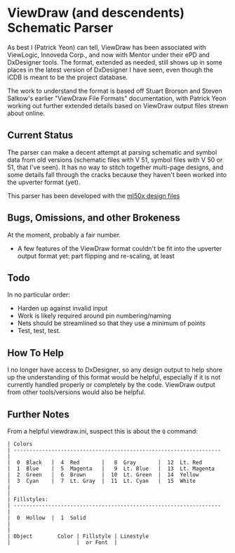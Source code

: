 ViewDraw (and descendents) Schematic Parser
==========================================
As best I (Patrick Yeon) can tell, ViewDraw has been associated with ViewLogic, Innoveda Corp., and now with Mentor under their ePD and DxDesigner tools. The format, extended as needed, still shows up in some places in the latest version of DxDesigner I have seen, even though the iCDB is meant to be the project database.

The work to understand the format is based off Stuart Brorson and Steven Salkow's earlier "ViewDraw File Formats" documentation, with Patrick Yeon working out further extended details based on ViewDraw output files strewn about online.

Current Status
--------------
The parser can make a decent attempt at parsing schematic and symbol data from old versions (schematic files with V 51, symbol files with V 50 or 51, that I've seen). It has no way to stitch together multi-page designs, and some details fall through the cracks because they haven't been worked into the upverter format (yet).

This parser has been developed with the [ml50x design files](http://www.xilinx.com/support/documentation/boards_and_kits/ml50x_schematics.zip)

Bugs, Omissions, and other Brokeness
------------------------------------
At the moment, probably a fair number.
* A few features of the ViewDraw format couldn't be fit into the upverter output format yet: part flipping and re-scaling, at least

Todo
----
In no particular order:
* Harden up against invalid input
* Work is likely required around pin numbering/naming
* Nets should be streamlined so that they use a minimum of points
* Test, test, test.

How To Help
-----------
I no longer have access to DxDesigner, so any design output to help shore up the understanding of this format would be helpful, especially if it is not currently handled properly or completely by the code. ViewDraw output from other tools/versions would also be helpful.

Further Notes
-------------
From a helpful viewdraw.ini, suspect this is about the `Q` command:

```
| Colors                                                                        
| ------------------------------------------------------------------            
|                                                                               
|  0  Black   |  4  Red       |   8  Gray       |  12  Lt. Red                  
|  1  Blue    |  5  Magenta   |   9  Lt. Blue   |  13  Lt. Magenta              
|  2  Green   |  6  Brown     |  10  Lt. Green  |  14  Yellow                   
|  3  Cyan    |  7  Lt. Gray  |  11  Lt. Cyan   |  15  White                    
|                                                                               
|                                                                               
| Fillstyles:                                                                   
| ------------------------------------------------------------------            
|                                                                               
|  0  Hollow  |  1  Solid                                                       
|                                                                               
|                                                                               
| Object        Color | Fillstyle | Linestyle                                   
|                     |  or Font  |             
```
